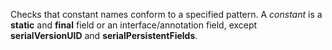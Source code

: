 <div>

Checks that constant names conform to a specified pattern. A *constant*
is a **static** and **final** field or an interface/annotation field,
except **serialVersionUID** and **serialPersistentFields**.

</div>
